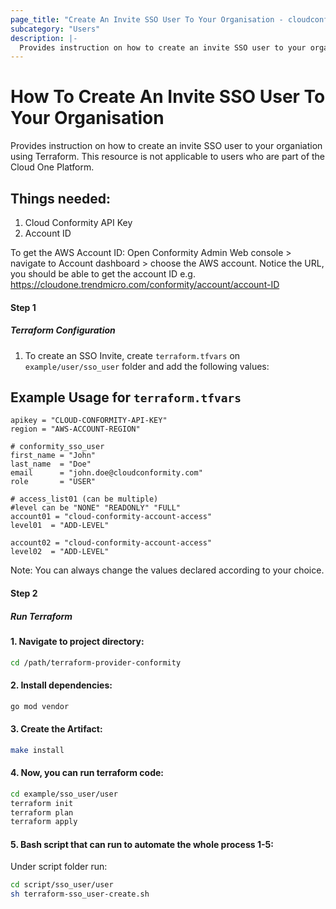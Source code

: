 ```yaml
---
page_title: "Create An Invite SSO User To Your Organisation - cloudconformity_terraform"
subcategory: "Users"
description: |-
  Provides instruction on how to create an invite SSO user to your organisation using Terraform. This resource is not applicable to users who are part of the Cloud One Platform.
---
```


# How To Create An Invite SSO User To Your Organisation
Provides instruction on how to create an invite SSO user to your organiation using Terraform. This resource is not applicable to users who are part of the Cloud One Platform.

## Things needed:
1. Cloud Conformity API Key
2. Account ID

To get the AWS Account ID:
Open Conformity Admin Web console > navigate to Account dashboard > choose the AWS account.
Notice the URL, you should be able to get the account ID e.g. https://cloudone.trendmicro.com/conformity/account/account-ID

#### Step 1

##### Terraform Configuration

1. To create an SSO Invite, create `terraform.tfvars` on `example/user/sso_user` folder and add the following values:

## Example Usage for `terraform.tfvars`
```
apikey = "CLOUD-CONFORMITY-API-KEY"
region = "AWS-ACCOUNT-REGION"

# conformity_sso_user
first_name = "John"
last_name  = "Doe"
email      = "john.doe@cloudconformity.com"
role       = "USER"

# access_list01 (can be multiple)
#level can be "NONE" "READONLY" "FULL"
account01 = "cloud-conformity-account-access"
level01  = "ADD-LEVEL"

account02 = "cloud-conformity-account-access"
level02  = "ADD-LEVEL"
```
Note: You can always change the values declared according to your choice.

#### Step 2

##### Run Terraform

#### 1. Navigate to project directory:
```sh
cd /path/terraform-provider-conformity
```
#### 2. Install dependencies:
```sh
go mod vendor
```
#### 3. Create the Artifact:
```sh
make install
```
#### 4. Now, you can run terraform code:
```sh
cd example/sso_user/user
terraform init
terraform plan
terraform apply
```
#### 5. Bash script that can run to automate the whole process 1-5:

Under script folder run:
```sh
cd script/sso_user/user
sh terraform-sso_user-create.sh
```